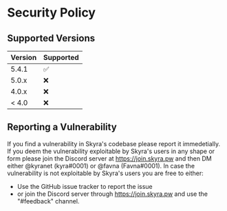 # Security Policy

## Supported Versions

| Version | Supported          |
| ------- | ------------------ |
| 5.4.1   | :white_check_mark: |
| 5.0.x   | :x:                |
| 4.0.x   | :x:                |
| < 4.0   | :x:                |

## Reporting a Vulnerability

If you find a vulnerability in Skyra's codebase please report it immedetially.
If you deem the vulnerability exploitable by Skyra's users in any shape or form please join the Discord server at https://join.skyra.pw and then DM either @kyranet (kyra#0001) or @favna (Favna#0001).
In case the vulnerability is not exploitable by Skyra's users you are free to either:

- Use the GitHub issue tracker to report the issue
- or join the Discord server through https://join.skyra.pw and use the "#feedback" channel.

